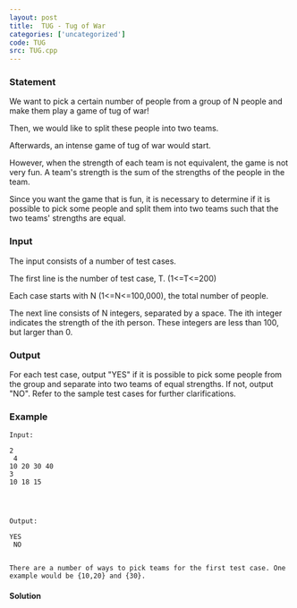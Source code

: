 ```yaml
---
layout: post
title:  TUG - Tug of War
categories: ['uncategorized']
code: TUG
src: TUG.cpp
---
```


### **Statement**

We want to pick a certain number of people from a group of N people and make
them play a game of tug of war!

Then, we would like to split these people into two teams.

Afterwards, an intense game of tug of war would start.

However, when the strength of each team is not equivalent, the game is not
very fun. A team's strength is the sum of the strengths of the people in the
team.

Since you want the game that is fun, it is necessary to determine if it is
possible to pick some people and split them into two teams such that the two
teams' strengths are equal.

### Input

The input consists of a number of test cases.

The first line is the number of test case, T. (1<=T<=200)

Each case starts with N (1<=N<=100,000), the total number of people.

The next line consists of N integers, separated by a space. The ith integer
indicates the strength of the ith person. These integers are less than 100,
but larger than 0.

### Output

For each test case, output "YES" if it is possible to pick some people from
the group and separate into two teams of equal strengths. If not, output "NO".
Refer to the sample test cases for further clarifications.

### Example

    
    
    Input:
    2  
     4  
    10 20 30 40  
    3  
    10 18 15  
      
      
    
    Output:
    YES  
     NO 
    
    
    There are a number of ways to pick teams for the first test case. One example would be {10,20} and {30}.  
    



#### **Solution**



